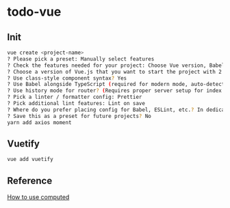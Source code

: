 # todo-vue

## Init

```bash
vue create <project-name>
? Please pick a preset: Manually select features
? Check the features needed for your project: Choose Vue version, Babel, TS, PWA, Router, Vuex, Linter
? Choose a version of Vue.js that you want to start the project with 2.x
? Use class-style component syntax? Yes
? Use Babel alongside TypeScript (required for modern mode, auto-detected polyfills, transpiling JSX)? Yes
? Use history mode for router? (Requires proper server setup for index fallback in production) Yes
? Pick a linter / formatter config: Prettier
? Pick additional lint features: Lint on save
? Where do you prefer placing config for Babel, ESLint, etc.? In dedicated config files
? Save this as a preset for future projects? No
yarn add axios moment
```

## Vuetify

```bash
vue add vuetify
```

## Reference

[How to use computed](https://stackoverflow.com/questions/48035310/open-a-vuetify-dialog-from-a-component-template-in-vuejs)